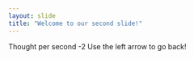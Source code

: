 ```yaml
---
layout: slide
title: "Welcome to our second slide!"
---
```

Thought per second -2
Use the left arrow to go back!
